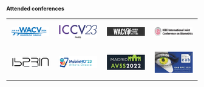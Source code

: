 #### Attended conferences


<table>
  <tr>
    <td width="25%">
      <div>
        <p align="center"><img src="../assets/img/experiences/wacv2024.png" style="width:90%;height:auto;"></p>
      </div>
    </td>
    <td width="25%">
      <div>
        <p align="center"><img src="../assets/img/experiences/iccv23.png" style="width:90%;height:auto;"></p>
      </div>
    </td>
    <td width="25%">
      <div>
        <p align="center"><img src="../assets/img/experiences/wacv23.png" style="width:90%;height:auto;"></p>
      </div>
    </td>
    <td width="25%">
      <div>
        <p align="center"><img src="../assets/img/experiences/ijcb.png" style="width:90%;height:auto;"></p>
      </div>
    </td>
  </tr>
  
  <tr>
    <td width="25%">
      <div>
        <p align="center"><img src="../assets/img/experiences/ibpria23.png" style="width:90%;height:auto;"></p>
      </div>
    </td>
    <td width="25%">
      <div>
        <p align="center"><img src="../assets/img/experiences/mobilehci23.png" style="width:90%;height:auto;"></p>
      </div>
    </td>
    <td width="25%">
      <div>
        <p align="center"><img src="../assets/img/experiences/avss22.png" style="width:90%;height:auto;"></p>
      </div>
    </td>
    <td width="25%">
      <div>
        <p align="center"><img src="../assets/img/experiences/eabrpc.png" style="width:90%;height:auto;"></p>
      </div>
    </td>
  </tr>
</table>
